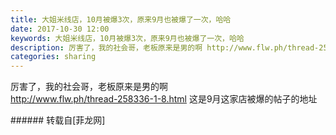 ```yaml
---
title: 大姐米线店，10月被爆3次，原来9月也被爆了一次，哈哈
date: 2017-10-30 12:00
keywords: 大姐米线店，10月被爆3次，原来9月也被爆了一次，哈哈
description: 厉害了，我的社会哥，老板原来是男的啊 http://www.flw.ph/thread-258336-1-8.html 这是9月这家店被爆的帖子的地址
categories: sharing
---
```

<td class="t_f" id="postmessage_954115">

厉害了，我的社会哥，老板原来是男的啊 <br/>
<a href="http://www.flw.ph/thread-258336-1-8.html" target="_blank">http://www.flw.ph/thread-258336-1-8.html</a> 这是9月这家店被爆的帖子的地址<br/>
</td>
###### 转载自[菲龙网]